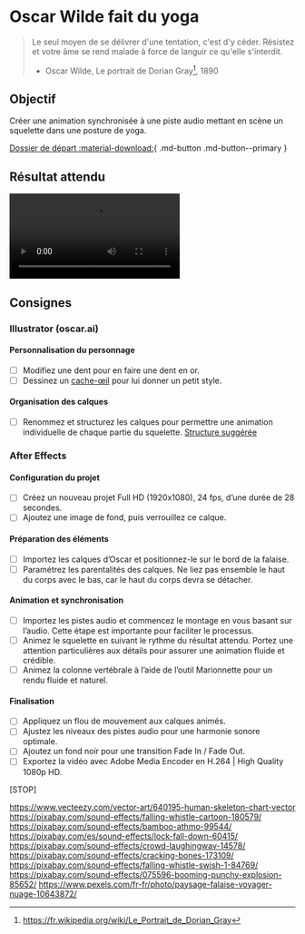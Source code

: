 # Oscar Wilde fait du yoga

> Le seul moyen de se délivrer d'une tentation, c'est d'y céder. Résistez et votre âme se rend malade à force de languir ce qu'elle s'interdit.<br>
> - Oscar Wilde, Le portrait de Dorian Gray[^wilde], 1890

[^wilde]: <https://fr.wikipedia.org/wiki/Le_Portrait_de_Dorian_Gray>

## Objectif

Créer une animation synchronisée à une piste audio mettant en scène un squelette dans une posture de yoga.

[Dossier de départ :material-download:](./oscar.zip){ .md-button .md-button--primary }

## Résultat attendu

![type:video](./oscar-preview.mp4)

## Consignes

### Illustrator (oscar.ai)

#### Personnalisation du personnage

- [ ] Modifiez une dent pour en faire une dent en or.
- [ ] Dessinez un [cache-œil](./face.png) pour lui donner un petit style.

#### Organisation des calques

- [ ] Renommez et structurez les calques pour permettre une animation individuelle de chaque partie du squelette. [Structure suggérée](./oscar-final.png)

### After Effects

#### Configuration du projet

- [ ] Créez un nouveau projet Full HD (1920x1080), 24 fps, d’une durée de 28 secondes.
- [ ] Ajoutez une image de fond, puis verrouillez ce calque.

#### Préparation des éléments

- [ ] Importez les calques d’Oscar et positionnez-le sur le bord de la falaise.
- [ ] Paramétrez les parentalités des calques. Ne liez pas ensemble le haut du corps avec le bas, car le haut du corps devra se détacher.

#### Animation et synchronisation

- [ ] Importez les pistes audio et commencez le montage en vous basant sur l’audio. Cette étape est importante pour faciliter le processus.
- [ ] Animez le squelette en suivant le rythme du résultat attendu. Portez une attention particulières aux détails pour assurer une animation fluide et crédible.
- [ ] Animez la colonne vertébrale à l’aide de l’outil Marionnette pour un rendu fluide et naturel.

#### Finalisation

- [ ] Appliquez un flou de mouvement aux calques animés.
- [ ] Ajustez les niveaux des pistes audio pour une harmonie sonore optimale.
- [ ] Ajoutez un fond noir pour une transition Fade In / Fade Out.
- [ ] Exportez la vidéo avec Adobe Media Encoder en H.264 | High Quality 1080p HD.

[STOP]

https://www.vecteezy.com/vector-art/640195-human-skeleton-chart-vector
https://pixabay.com/sound-effects/falling-whistle-cartoon-180579/
https://pixabay.com/sound-effects/bamboo-athmo-99544/
https://pixabay.com/es/sound-effects/lock-fall-down-60415/
https://pixabay.com/sound-effects/crowd-laughingwav-14578/
https://pixabay.com/sound-effects/cracking-bones-173109/
https://pixabay.com/sound-effects/falling-whistle-swish-1-84769/
https://pixabay.com/sound-effects/075596-booming-punchy-explosion-85652/
https://www.pexels.com/fr-fr/photo/paysage-falaise-voyager-nuage-10643872/